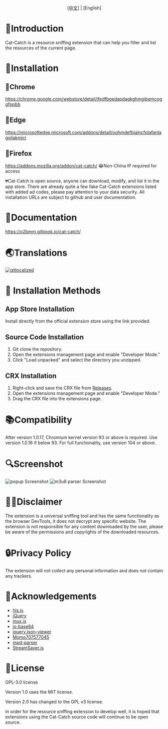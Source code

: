 <p align="center"> [<a href="README.md">中文</a>] | [English]</p>

# 📑Introduction
Cat-Catch is a resource sniffing extension that can help you filter and list the resources of the current page.

# 📖Installation
## 🐴Chrome
https://chrome.google.com/webstore/detail/jfedfbgedapdagkghmgibemcoggfppbb
## 🦄Edge
https://microsoftedge.microsoft.com/addons/detail/oohmdefbjalncfplafanlagojlakmjci
## 🦊Firefox
https://addons.mozilla.org/addon/cat-catch/ 😂Non-China IP required for access

💔Cat-Catch is open source, anyone can download, modify, and list it in the app store. There are already quite a few fake Cat-Catch extensions listed with added ad codes, please pay attention to your data security. All installation URLs are subject to github and user documentation.

# 📒Documentation
https://o2bmm.gitbook.io/cat-catch/

# 🌏Translations
[![gitlocalized ](https://gitlocalize.com/repo/9392/whole_project/badge.svg)](https://gitlocalize.com/repo/9392?utm_source=badge)

# 📘 Installation Methods
## App Store Installation
Install directly from the official extension store using the link provided.
## Source Code Installation
1. Git clone the repository.
2. Open the extensions management page and enable "Developer Mode."
3. Click "Load unpacked" and select the directory you unzipped.
## CRX Installation
1. Right-click and save the CRX file from [Releases](https://github.com/xifangczy/cat-catch/releases).
2. Open the extensions management page and enable "Developer Mode."
3. Drag the CRX file into the extensions page.

# 📚Compatibility
After version 1.0.17, Chromium kernel version 93 or above is required.
Use version 1.0.16 if below 93.
For full functionality, use version 104 or above.

# 🔍Screenshot
![popup Screenshot](https://raw.githubusercontent.com/xifangczy/cat-catch/master/README/popup.png)
![m3u8 parser Screenshot](https://raw.githubusercontent.com/xifangczy/cat-catch/master/README/m3u8.png)

# 🤚🏻Disclaimer
The extension is a universal sniffing tool and has the same functionality as the browser DevTools, it does not decrypt any specific website. The extension is not responsible for any content downloaded by the user, please be aware of the permissions and copyrights of the downloaded resources.

# 🔒Privacy Policy
The extension will not collect any personal information and does not contain any trackers.

# 💖Acknowledgements
- [hls.js](https://github.com/video-dev/hls.js)
- [jQuery](https://github.com/jquery/jquery)
- [mux.js](https://github.com/videojs/mux.js)
- [js-base64](https://github.com/dankogai/js-base64)
- [jquery.json-viewer](https://github.com/abodelot/jquery.json-viewer)
- [Momo707577045](https://github.com/Momo707577045)
- [mpd-parser](https://github.com/videojs/mpd-parser)
- [StreamSaver.js](https://github.com/jimmywarting/StreamSaver.js)

# 📜License
GPL-3.0 license

Version 1.0 uses the MIT license.

Version 2.0 has changed to the GPL v3 license.

In order for the resource sniffing extension to develop well, it is hoped that extensions using the Cat-Catch source code will continue to be open source.
